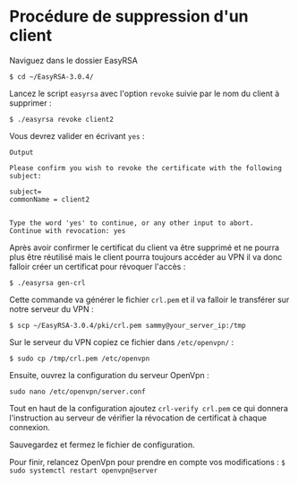 # Procédure de suppression d'un client 

Naviguez dans le dossier EasyRSA 
```
$ cd ~/EasyRSA-3.0.4/
```

Lancez le script  `easyrsa` avec l'option `revoke` suivie par le nom du client à supprimer :
```
$ ./easyrsa revoke client2
```
Vous devrez valider en écrivant  `yes` :
```
Output

Please confirm you wish to revoke the certificate with the following subject: 

subject= 
commonName = client2 


Type the word 'yes' to continue, or any other input to abort. 
Continue with revocation: yes
```
Après avoir confirmer le certificat du client va être supprimé et ne pourra plus être réutilisé mais le client pourra toujours accéder au VPN il va donc falloir créer un certificat pour révoquer l'accès :
```
$ ./easyrsa gen-crl
```
Cette commande va générer le fichier `crl.pem` et il va falloir le transférer sur notre serveur du VPN :

`$ scp ~/EasyRSA-3.0.4/pki/crl.pem sammy@your_server_ip:/tmp`

Sur le serveur du VPN copiez ce fichier dans ``/etc/openvpn/`` :

`$ sudo cp /tmp/crl.pem /etc/openvpn`

Ensuite, ouvrez la configuration du serveur OpenVpn  :

`sudo nano /etc/openvpn/server.conf`

Tout en haut de la configuration ajoutez `crl-verify crl.pem` ce qui donnera l'instruction au serveur de vérifier la révocation de certificat à chaque connexion.

Sauvegardez et fermez le fichier de configuration.

Pour finir, relancez OpenVpn pour prendre en compte vos modifications :
`$ sudo systemctl restart openvpn@server`
